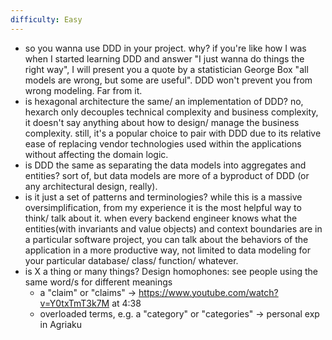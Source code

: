 ```yaml
---
difficulty: Easy
---
```

- so you wanna use DDD in your project. why? if you're like how I was when I started learning DDD and answer "I just wanna do things the right way", I will present you a quote by a statistician George Box "all models are wrong, but some are useful". DDD won't prevent you from wrong modeling. Far from it.
- is hexagonal architecture the same/ an implementation of DDD? no, hexarch only decouples technical complexity and business complexity, it doesn't say anything about how to design/ manage the business complexity. still, it's a popular choice to pair with DDD due to its relative ease of replacing vendor technologies used within the applications without affecting the domain logic.
- is DDD the same as separating the data models into aggregates and entities? sort of, but data models are more of a byproduct of DDD (or any architectural design, really).
- is it just a set of patterns and terminologies? while this is a massive oversimplification, from my experience it is the most helpful way to think/ talk about it. when every backend engineer knows what the entities(with invariants and value objects) and context boundaries are in a particular software project, you can talk about the behaviors of the application in a more productive way, not limited to data modeling for your particular database/ class/ function/ whatever.
- is X a thing or many things? Design homophones:  see people using the same word/s for different meanings
	- a "claim" or "claims" -> https://www.youtube.com/watch?v=Y0txTmT3k7M at 4:38
	- overloaded terms, e.g. a "category" or "categories" -> personal exp in Agriaku